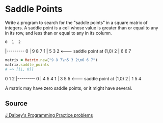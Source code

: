 # Saddle Points

Write a program to search for the "saddle points" in a square matrix of
integers. A saddle point is a cell whose value is greater than or equal to any
in its row, and less than or equal to any in its column.

    0  1  2
  |---------
0 | 9  8  7
1 | 5  3  2     <--- saddle point at (1,0)
2 | 6  6  7


```ruby
matrix = Matrix.new("9 8 7\n5 3 2\n6 6 7")
matrix.saddle_points
# => [[1, 0]]
```

  0  1  2
  |---------
0 | 4  5  4
1 | 3  5  5     <--- saddle point at (1,0)
2 | 1  5  4


A matrix may have zero saddle points, or it might have several.

## Source
[J Dalbey's Programming Practice problems](http://users.csc.calpoly.edu/~jdalbey/103/Projects/ProgrammingPractice.html)
